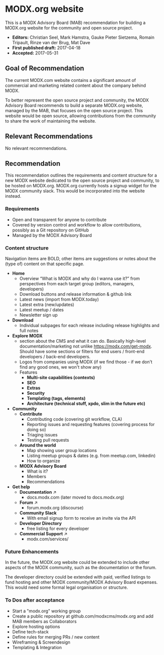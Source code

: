 # MODX.org website

This is a MODX Advisory Board (MAB) recommendation for building a MODX.org website for the community and open source project.

* **Editors:** Christian Seel, Mark Hamstra, Gauke Pieter Sietzema, Romain Tripault, Rinze van der Brug, Mat Dave
* **First published draft:** 2017-04-18
* **Accepted:** 2017-05-31


## Goal of Recommendation

The current MODX.com website contains a significant amount of commercial and marketing related content about the company behind MODX. 

To better represent the open source project and community, the MODX Advisory Board recommends to build a separate MODX.org website, managed by the MAB, that focuses on the open source project. This website would be open source, allowing contributions from the community to share the work of maintaining the website. 


## Relevant Recommendations

No relevant recommendations.


## Recommendation

This recommendation outlines the requirements and content structure for a new MODX website dedicated to the open source project and community, to be hosted on MODX.org. 
MODX.org currently hosts a signup widget for the MODX community slack. This would be incorporated into the website instead.

### Requirements
* Open and transparent for anyone to contribute
* Covered by version control and workflow to allow contributions, possibly as a Git repository on GitHub
* Managed by the MODX Advisory Board

### Content structure
Navigation items are BOLD, other items are suggestions or notes about the (type of) content on that specific page.

* **Home**
    * Overview “What is MODX and why do I wanna use it?” from perspectives from each target group (editors, managers, developers)
    * Download buttons and release information & github link
    * Latest news (import from MODX.today)
    * Latest extra (new/updates)
    * Latest meetup / dates
    * Newsletter sign up
* **Download**
    * Individual subpages for each release including release highlights and full notes
* **Explore MODX**
    * section about the CMS and what it can do. Basically high-level documentation/marketing not unlike https://modx.com/get-modx. Should have some sections or filters for end users / front-end developers / back-end developers.
    * Logos from companies using MODX (if we find those - if we don't find any good ones, we won't show any)
    * Features
        * **Multi-site capabilities (contexts)**
        * **SEO**
        * **Extras**
        * **Security**
        * **Templating (tags, elements)**
        * **Architecture (technical stuff, xpdo, slim in the future etc)**
* **Community**
    * **Contribute**
        * Contributing code (covering git workflow, CLA)
        * Reporting issues and requesting features (covering process for doing so) 
        * Triaging issues
        * Testing pull requests
    * **Around the world**
        * Map showing user group locations
        * Listing meetup groups & dates (e.g. from meetup.com, linkedin)
        * How to organize
    * **MODX Advisory Board**
        * What is it?
        * Members
        * Recommendations
* **Get help**
    * **Documentation** ↗
        * docs.modx.com (later moved to docs.modx.org)
    * **Forum** ↗
        * forum.modx.org (discourse)
    * **Community Slack**
        * With email signup form to receive an invite via the API 
    * **Developer Directory**
        * free listing for every developer
    * **Commercial Support** ↗
        * modx.com/services/

### Future Enhancements
In the future, the MODX.org website could be extended to include other aspects of the MODX community, such as the documentation or the forum.  

The developer directory could be extended with paid, verified listings to fund hosting and other MODX community/MODX Advisory Board expenses. This would need some formal legal organisation or structure.

### To Dos after acceptance
* Start a "modx.org" working group
* Create a public repository at github.com/modxcms/modx.org and add MAB members as Collaborators
* Explore hosting options
* Define tech-stack
* Define rules for merging PRs / new content
* Wireframing & Screendesign
* Templating & Integration
